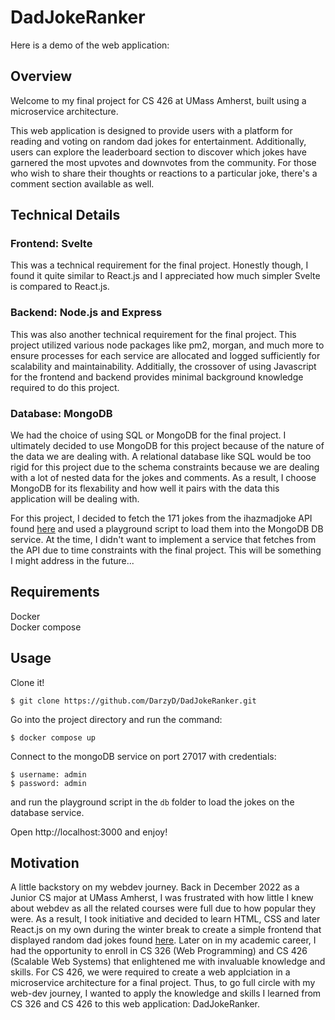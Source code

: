 # DadJokeRanker

Here is a demo of the web application:

## Overview

Welcome to my final project for CS 426 at UMass Amherst, built using a microservice architecture. 

This web application is designed to provide users with a platform for reading and voting on random dad jokes for entertainment. Additionally, users can explore the leaderboard section to discover which jokes have garnered the most upvotes and downvotes from the community. For those who wish to share their thoughts or reactions to a particular joke, there's a comment section available as well. 

## Technical Details

### Frontend: Svelte
This was a technical requirement for the final project. Honestly though, I found it quite similar to React.js and I appreciated how much simpler Svelte is compared to React.js.

### Backend: Node.js and Express
This was also another technical requirement for the final project. This project utilized various node packages like pm2, morgan, and much more to ensure processes for each service are allocated and logged sufficiently for scalability and maintainability. Additially, the crossover of using Javascript for the frontend and backend provides minimal background knowledge required to do this project.

### Database: MongoDB
We had the choice of using SQL or MongoDB for the final project. I ultimately decided to use MongoDB for this project because of the nature of the data we are dealing with. A relational database like SQL would be too rigid for this project due to the schema constraints because we are dealing with a lot of nested data for the jokes and comments. As a result, I choose MongoDB for its flexability and how well it pairs with the data this application will be dealing with.

For this project, I decided to fetch the 171 jokes from the ihazmadjoke API found [here](https://icanhazdadjoke.com/api) and used a playground script to load them into the MongoDB DB service. At the time, I didn't want to implement a service that fetches from the API due to time constraints with the final project. This will be something I might address in the future...

## Requirements
Docker \
Docker compose

## Usage
Clone it!

```
$ git clone https://github.com/DarzyD/DadJokeRanker.git
```
Go into the project directory and run the command:
```
$ docker compose up
```

Connect to the mongoDB service on port 27017 with credentials:
```
$ username: admin
$ password: admin
```
and run the playground script in the ```db``` folder to load the jokes on the database service.

Open http://localhost:3000 and enjoy!


## Motivation
A little backstory on my webdev journey. Back in December 2022 as a Junior CS major at UMass Amherst, I was frustrated with how little I knew about webdev as all the related courses were full due to how popular they were. As a result, I took initiative and decided to learn HTML, CSS and later React.js on my own during the winter break to create a simple frontend that displayed random dad jokes found [here](https://github.com/DarzyD/randomDadJokes). Later on in my academic career, I had the opportunity to enroll in CS 326 (Web Programming) and CS 426 (Scalable Web Systems) that enlightened me with invaluable knowledge and skills. For CS 426, we were required to create a web applciation in a microservice architecture for a final project. Thus, to go full circle with my web-dev journey, I wanted to apply the knowledge and skills I learned from CS 326 and CS 426 to this web application: DadJokeRanker.

